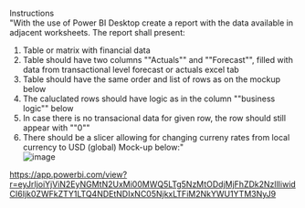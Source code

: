 Instructions			
"With the use of Power BI Desktop create a report with the data available in adjacent worksheets. The report shall present:
1. Table or matrix with financial data
2. Table should have two columns ""Actuals"" and ""Forecast"", filled with data from transactional level forecast or actuals excel tab
3. Table should have the same order and list of rows as on the mockup below
4. The caluclated rows should have logic as in the column ""business logic"" below
5. In case there is no transacional data for given row, the row should still appear with ""0""
6. There should be a slicer allowing for changing curreny rates from local currency to USD (global)
Mock-up below:"			
![image](https://github.com/ajaybabuinturi/PowerBI/assets/133849018/7da0a7cc-1760-4dc2-b305-2a47cac6a535)

https://app.powerbi.com/view?r=eyJrIjoiYjViN2EyNGMtN2UxMi00MWQ5LTg5NzMtODdjMjFhZDk2NzllIiwidCI6Ijk0ZWFkZTY1LTQ4NDEtNDIxNC05NjkxLTFiM2NkYWU1YTM3NyJ9
